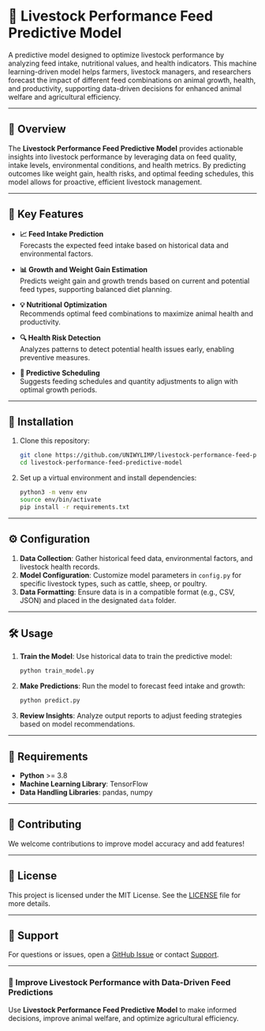 # 🐄 Livestock Performance Feed Predictive Model

A predictive model designed to optimize livestock performance by analyzing feed intake, nutritional values, and health indicators. This machine learning-driven model helps farmers, livestock managers, and researchers forecast the impact of different feed combinations on animal growth, health, and productivity, supporting data-driven decisions for enhanced animal welfare and agricultural efficiency.

---

## 📌 Overview

The **Livestock Performance Feed Predictive Model** provides actionable insights into livestock performance by leveraging data on feed quality, intake levels, environmental conditions, and health metrics. By predicting outcomes like weight gain, health risks, and optimal feeding schedules, this model allows for proactive, efficient livestock management.

---

## 🚀 Key Features

- **📈 Feed Intake Prediction**  
  Forecasts the expected feed intake based on historical data and environmental factors.

- **📊 Growth and Weight Gain Estimation**  
  Predicts weight gain and growth trends based on current and potential feed types, supporting balanced diet planning.

- **💡 Nutritional Optimization**  
  Recommends optimal feed combinations to maximize animal health and productivity.

- **🔍 Health Risk Detection**  
  Analyzes patterns to detect potential health issues early, enabling preventive measures.

- **📅 Predictive Scheduling**  
  Suggests feeding schedules and quantity adjustments to align with optimal growth periods.

---

## 📂 Installation

1. Clone this repository:
   ```bash
   git clone https://github.com/UNIWYLIMP/livestock-performance-feed-predictive-model.git
   cd livestock-performance-feed-predictive-model
   ```

2. Set up a virtual environment and install dependencies:
   ```bash
   python3 -m venv env
   source env/bin/activate
   pip install -r requirements.txt
   ```

---

## ⚙️ Configuration

1. **Data Collection**: Gather historical feed data, environmental factors, and livestock health records.
2. **Model Configuration**: Customize model parameters in `config.py` for specific livestock types, such as cattle, sheep, or poultry.
3. **Data Formatting**: Ensure data is in a compatible format (e.g., CSV, JSON) and placed in the designated `data` folder.

---

## 🛠 Usage

1. **Train the Model**: Use historical data to train the predictive model:
   ```bash
   python train_model.py
   ```
2. **Make Predictions**: Run the model to forecast feed intake and growth:
   ```bash
   python predict.py
   ```
3. **Review Insights**: Analyze output reports to adjust feeding strategies based on model recommendations.

---

## 📝 Requirements

- **Python** >= 3.8
- **Machine Learning Library**: TensorFlow
- **Data Handling Libraries**: pandas, numpy

---

## 🤝 Contributing

We welcome contributions to improve model accuracy and add features!

---

## 📄 License

This project is licensed under the MIT License. See the [LICENSE](./LICENSE) file for more details.

---

## 💬 Support

For questions or issues, open a [GitHub Issue](https://github.com/UNIWYLIMP/livestock-performance-feed-predictive-model/issues) or contact [Support](mailto:uniwylimp#gmail.com).

---

### 🌱 Improve Livestock Performance with Data-Driven Feed Predictions

Use **Livestock Performance Feed Predictive Model** to make informed decisions, improve animal welfare, and optimize agricultural efficiency.
